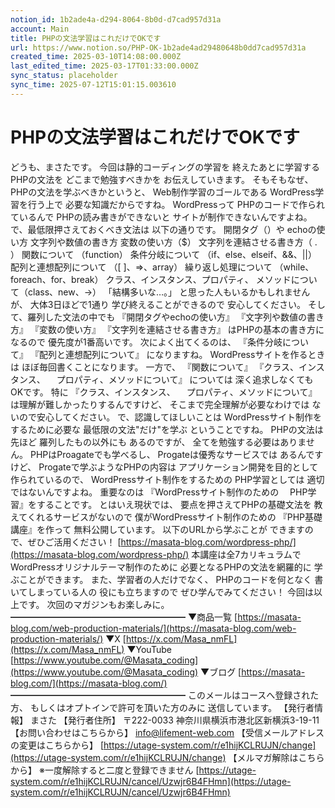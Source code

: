 ```yaml
---
notion_id: 1b2ade4a-d294-8064-8b0d-d7cad957d31a
account: Main
title: PHPの文法学習はこれだけでOKです
url: https://www.notion.so/PHP-OK-1b2ade4ad29480648b0dd7cad957d31a
created_time: 2025-03-10T14:08:00.000Z
last_edited_time: 2025-03-17T01:33:00.000Z
sync_status: placeholder
sync_time: 2025-07-12T15:01:15.003610
---
```

# PHPの文法学習はこれだけでOKです

どうも、まさたです。
今回は静的コーディングの学習を
終えたあとに学習するPHPの文法を
どこまで勉強すべきかを
お伝えしていきます。
そもそもなぜ、
PHPの文法を学ぶべきかというと、
Web制作学習のゴールである
WordPress学習を行う上で
必要な知識だからですね。
WordPressって
PHPのコードで作られているんで
PHPの読み書きができないと
サイトが制作できないんですよね。
で、最低限押さえておくべき文法は
以下の通りです。
開閉タグ（<?php ?>）や
echoの使い方
文字列や数値の書き方
変数の使い方（$）
文字列を連結させる書き方（ . ）
関数について
（function）
条件分岐について
（if、else、elseif、&&、||）
配列と連想配列について
（[ ]、=>、array）
繰り返し処理について
（while、foreach、for、break）
クラス、インスタンス、プロパティ、
メソッドについて（class、new、->）
「結構多いな…。」
と思った人もいるかもしれませんが、
大体3日ほどで1通り
学び終えることができるので
安心してください。
そして、羅列した文法の中でも
『開閉タグやechoの使い方』
『文字列や数値の書き方』
『変数の使い方』
『文字列を連結させる書き方』
はPHPの基本の書き方になるので
優先度が1番高いです。
次によく出てくるのは、
『条件分岐について』
『配列と連想配列について』
になりますね。
WordPressサイトを作るときは
ほぼ毎回書くことになります。
一方で、
『関数について』
『クラス、インスタンス、
　プロパティ、メソッドについて』
については
深く追求しなくてもOKです。
特に
『クラス、インスタンス、
　プロパティ、メソッドについて』
は理解が難しかったりするんですけど、
そこまで完全理解が必要なわけでは
ないので安心してください。
で、認識してほしいことは
WordPressサイト制作を
するために必要な
最低限の文法"だけ"を学ぶ
ということですね。
PHPの文法は先ほど
羅列したもの以外にも
あるのですが、
全てを勉強する必要はありません。
PHPはProagateでも学べるし、
Progateは優秀なサービスでは
あるんですけど、
Progateで学ぶようなPHPの内容は
アプリケーション開発を目的として
作られているので、
WordPressサイト制作をするための
PHP学習としては
適切ではないんですよね。
重要なのは
『WordPressサイト制作のための
　PHP学習』をすることです。
とはいえ現状では、
要点を押さえてPHPの基礎文法を
教えてくれるサービスがないので
僕がWordPressサイト制作のための
『PHP基礎講座』を作って
無料公開しています。
以下のURLから学ぶことが
できますので、ぜひご活用ください！
[https://masata-blog.com/wordpress-php/](https://masata-blog.com/wordpress-php/)
本講座は全7カリキュラムで
WordPressオリジナルテーマ制作のために
必要となるPHPの文法を網羅的に
学ぶことができます。
また、学習者の人だけでなく、
PHPのコードを何となく
書いてしまっている人の
役にも立ちますので
ぜひ学んでみてください！
今回は以上です。
次回のマガジンもお楽しみに。
━━━━━━━━━━━━━━━━━━━━
▼商品一覧
[https://masata-blog.com/web-production-materials/](https://masata-blog.com/web-production-materials/)
▼X
[https://x.com/Masa_nmFL](https://x.com/Masa_nmFL)
▼YouTube
[https://www.youtube.com/@Masata_coding](https://www.youtube.com/@Masata_coding)
▼ブログ
[https://masata-blog.com/](https://masata-blog.com/)
━━━━━━━━━━━━━━━━━━━━
このメールはコースへ登録された方、
もしくはオプトインで許可を頂いた方のみに
送信しています。
【発行者情報】
まさた
【発行者住所】
〒222-0033
神奈川県横浜市港北区新横浜3-19-11
【お問い合わせはこちらから】
[info@lifement-web.com](mailto:info@lifement-web.com)
【受信メールアドレスの変更はこちらから】
[https://utage-system.com/r/e1hijKCLRUJN/change](https://utage-system.com/r/e1hijKCLRUJN/change)
【メルマガ解除はこちらから】
※一度解除すると二度と登録できません
[https://utage-system.com/r/e1hijKCLRUJN/cancel/Uzwjr6B4FHmn](https://utage-system.com/r/e1hijKCLRUJN/cancel/Uzwjr6B4FHmn)